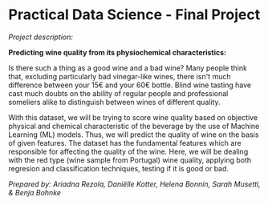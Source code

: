 # Practical Data Science - Final Project

*Project description:*

**Predicting wine quality from its physiochemical characteristics:**

Is there such a thing as a good wine and a bad wine? Many people think that, excluding particularly bad vinegar-like wines, there isn't much difference between your 15€ and your 60€ bottle. Blind wine tasting have cast much doubts on the ability of regular people and professional someliers alike to distinguish between wines of different quality.

With this dataset, we will be trying to score wine quality based on objective physical and chemical characteristic of the beverage by the use of Machine Learning (ML) models. Thus, we will predict the quality of wine on the basis of given features. The dataset has the fundamental features which are responsible for affecting the quality of the wine. Here, we will be dealing with the red type (wine sample from Portugal) wine quality, applying both regresion and classification techniques, testing if it is good or bad.

*Prepared by: Ariadna Rezola, Daniëlle Kotter, Helena Bonnin, Sarah Musetti, & Benja Bohnke*
